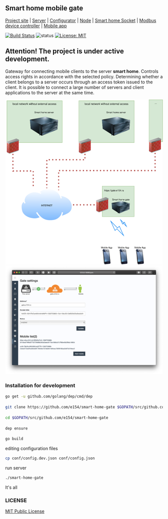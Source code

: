 Smart home mobile gate
-----------------------

[Project site](https://e154.github.io/smart-home/) |
[Server](https://github.com/e154/smart-home/) |
[Configurator](https://github.com/e154/smart-home-configurator/) |
[Node](https://github.com/e154/smart-home-node/) |
[Smart home Socket](https://github.com/e154/smart-home-socket/) |
[Modbus device controller](https://github.com/e154/smart-home-modbus-ctrl-v1/) |
[Mobile app](https://github.com/e154/smart-home-app/)

[![Build Status](https://travis-ci.org/e154/smart-home-gate.svg?branch=master)](https://travis-ci.org/e154/smart-home-gate)
![status](https://img.shields.io/badge/status-beta-yellow.svg)
[![License: MIT](https://img.shields.io/badge/License-MIT-yellow.svg)](https://opensource.org/licenses/MIT)

Attention! The project is under active development.
---------

Gateway for connecting mobile clients to the server **smart home**. Controls access rights in accordance with the selected policy.
Determining whether a client belongs to a server occurs through an access token issued to the client.
It is possible to connect a large number of servers and client applications to the server at the same time.

<img height="auto" src="doc/smart-home-gate-network.svg" alt="smart home gate network">

<img height="auto" src="doc/screenshot1.png" alt="smart home gate">

### Installation for development

```bash
go get -u github.com/golang/dep/cmd/dep

git clone https://github.com/e154/smart-home-gate $GOPATH/src/github.com/e154/smart-home-gate

cd $GOPATH/src/github.com/e154/smart-home-gate

dep ensure

go build
```

editing configuration files

```bash
cp conf/config.dev.json conf/config.json

```

run server

```bash
./smart-home-gate
```

It's all

### LICENSE

[MIT Public License](https://github.com/e154/smart-home-gate/blob/master/LICENSE)